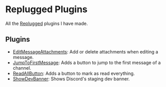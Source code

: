 # Replugged Plugins

All the [Replugged](https://replugged.dev/) plugins I have made.

## Plugins

- [EditMessageAttachments](https://github.com/fedeericodl/replugged-plugins/blob/main/plugins/EditMessageAttachments):
  Add or delete attachments when editing a message.
- [JumpToFirstMessage](https://github.com/fedeericodl/replugged-plugins/blob/main/plugins/JumpToFirstMessage):
  Adds a button to jump to the first message of a channel.
- [ReadAllButton](https://github.com/fedeericodl/replugged-plugins/blob/main/plugins/ReadAllButton):
  Adds a button to mark as read everything.
- [ShowDevBanner](https://github.com/fedeericodl/replugged-plugins/blob/main/plugins/ShowDevBanner):
  Shows Discord's staging dev banner.
